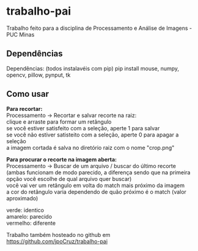 # trabalho-pai

Trabalho feito para a disciplina de Processamento e Análise de Imagens - PUC Minas

## Dependências

Dependências: (todos instalavéis com pip)
pip install mouse, numpy, opencv, pillow, pynput, tk
## Como usar


**Para recortar:**  
Processamento -> Recortar e salvar recorte na raiz:  
  clique e arraste para formar um retângulo  
  se você estiver satisfeito com a seleção, aperte 1 para salvar  
  se você não estiver satisteito com a seleção, aperte 0 para apagar a seleção  
  a imagem cortada é salva no diretório raiz com o nome "crop.png"  
  
**Para procurar o recorte na imagem aberta:**  
Processamento -> Buscar de um arquivo / buscar do último recorte  
(ambas funcionam de modo parecido, a diferença sendo que na primeira opção você escolhe de qual arquivo quer buscar)  
  você vai ver um retângulo em volta do match mais próximo da imagem  
  a cor do retângulo varia dependendo de quão próximo é o match (valor aproximado)  

  verde: identico  
  amarelo: parecido  
  vermelho: diferente  
  
Trabalho também hosteado no github em https://github.com/jpoCruz/trabalho-pai
